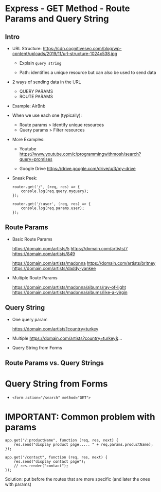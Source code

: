 

# Express - GET Method - Route Params and Query String


<!-- 

Status:
- intro: ready
- rest: @todo


Note:
- this lesson took much longer than it seems (we also saw many examples though)
- students find it complex to understand

Suggested approach: 
- show theory first:
  -- url structure 
  -- different ways to pass info (path, query string, body of post request)
  -- syntax to receive information for each of them

- once they've been exposed to the theory, codealong different examples
  -- include forms (needed for lab 'express spotify')
  -- codealong: music app OR airbnb clone


- Exercise (includes POST): 
  https://github.com/Ironhack-Team-Triangle-July2021/express-get-and-post-exercise

  Bonuses (for students that finish):
  - allow to filter by price also /products/categoryName
  - style
  - get the array of products from an external API (eg. https://github.com/public-apis/public-apis#shopping)

-->


## Intro

- URL Structure: 
  https://cdn.cognitiveseo.com/blog/wp-content/uploads/2019/11/url-structure-1024x538.jpg

  - Explain `query string`

  - Path: identifies a unique resource but can also be used to send data


- 2 ways of sending data in the URL
  - QUERY PARAMS
  - ROUTE PARAMS


- Example: AirBnb


- When we use each one (typically):
  - Route params > Identify unique resources
  - Query params > Filter resources


- More Examples: 
  - Youtube
  https://www.youtube.com/c/programmingwithmosh/search?query=promises

  - Google Drive
  https://drive.google.com/drive/u/3/my-drive


- Sneak Peek: 


    ```
    router.get('/', (req, res) => {
        console.log(req.query.myquery);
    });
    ```

    ```
    router.get('/:user', (req, res) => {
        console.log(req.params.user);
    });

    ```


## Route Params

- Basic Route Params

  https://domain.com/artists/5
  https://domain.com/artists/7
  https://domain.com/artists/849


  https://domain.com/artists/madonna
  https://domain.com/artists/britney
  https://domain.com/artists/daddy-yankee


- Multiple Route Params

  https://domain.com/artists/madonna/albums/ray-of-light
  https://domain.com/artists/madonna/albums/like-a-virgin



## Query String


- One query param

  https://domain.com/artists?country=turkey


- Multiple
  https://domain.com/artists?country=turkey&...


- Query String from Forms


## Route Params vs. Query Strings



# Query String from Forms

- `<form action="/search" method="GET">`




# IMPORTANT: Common problem with params

```
app.get("/:productName", function (req, res, next) {    
    res.send("display product page..... " + req.params.productName);
});

app.get("/contact", function (req, res, next) {
    res.send("display contact page");
    // res.render("contact");
});
```

Solution: put before the routes that are more specific (and later the ones with params)